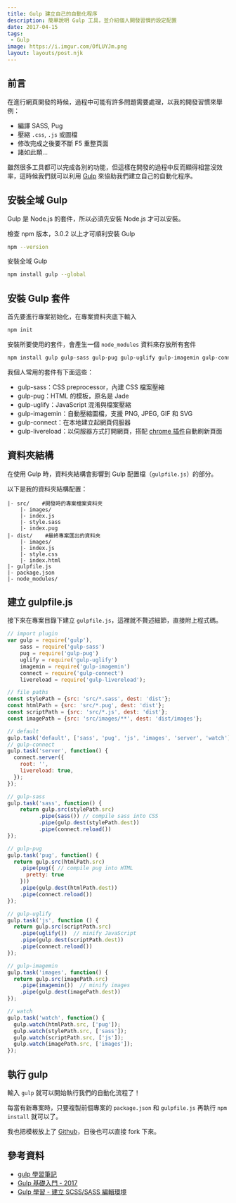 ```yaml
---
title: Gulp 建立自己的自動化程序
description: 簡單說明 Gulp 工具，並介紹個人開發習慣的設定配置
date: 2017-04-15
tags:
 - Gulp
image: https://i.imgur.com/OfLUYJm.png
layout: layouts/post.njk
---
```


## 前言

在進行網頁開發的時候，過程中可能有許多問題需要處理，以我的開發習慣來舉例：

-   編譯 SASS, Pug
-   壓縮 `.css`, `.js` 或圖檔
-   修改完成之後要不斷 F5 重整頁面
-   諸如此類…

雖然很多工具都可以完成各別的功能，但這樣在開發的過程中反而顯得相當沒效率，這時候我們就可以利用 [Gulp](http://gulpjs.com/) 來協助我們建立自己的自動化程序。

## 安裝全域 Gulp

Gulp 是 Node.js 的套件，所以必須先安裝 Node.js 才可以安裝。

檢查 npm 版本，3.0.2 以上才可順利安裝 Gulp

```bash
npm --version
```

安裝全域 Gulp

```bash
npm install gulp --global
```

## 安裝 Gulp 套件

首先要進行專案初始化，在專案資料夾底下輸入

```bash
npm init
```

安裝所要使用的套件，會產生一個 `node_modules` 資料來存放所有套件

```bash
npm install gulp gulp-sass gulp-pug gulp-uglify gulp-imagemin gulp-connect gulp-livereload -save-dev
```

我個人常用的套件有下面這些：

-   gulp-sass：CSS preprocessor，內建 CSS 檔案壓縮
-   gulp-pug：HTML 的模板，原名是 Jade
-   gulp-uglify：JavaScript 混淆與檔案壓縮
-   gulp-imagemin：自動壓縮圖檔，支援 PNG, JPEG, GIF 和 SVG
-   gulp-connect：在本地建立起網頁伺服器
-   gulp-livereload：以伺服器方式打開網頁，搭配 [chrome 插件](https://chrome.google.com/webstore/detail/livereload/jnihajbhpnppcggbcgedagnkighmdlei)自動刷新頁面

## 資料夾結構

在使用 Gulp 時，資料夾結構會影響到 Gulp 配置檔（`gulpfile.js`）的部分。

以下是我的資料夾結構配置：

```text
|- src/    #開發時的專案檔案資料夾
    |- images/
    |- index.js
    |- style.sass
    |- index.pug
|- dist/    #最終專案匯出的資料夾
    |- images/
    |- index.js
    |- style.css
    |- index.html
|- gulpfile.js
|- package.json
|- node_modules/
```

## 建立 gulpfile.js

接下來在專案目錄下建立 `gulpfile.js`，這裡就不贅述細節，直接附上程式碼。

```javascript
// import plugin
var gulp = require('gulp'),
    sass = require('gulp-sass')
    pug = require('gulp-pug')
    uglify = require('gulp-uglify')
    imagemin = require('gulp-imagemin')
    connect = require('gulp-connect')
    livereload = require('gulp-livereload');

// file paths
const stylePath = {src: 'src/*.sass', dest: 'dist'};
const htmlPath = {src: 'src/*.pug', dest: 'dist'};
const scriptPath = {src: 'src/*.js', dest: 'dist'};
const imagePath = {src: 'src/images/**', dest: 'dist/images'};

// default
gulp.task('default', ['sass', 'pug', 'js', 'images', 'server', 'watch']);
// gulp-connect
gulp.task('server', function() {
  connect.server({
    root: '',
    livereload: true,
  });
});

// gulp-sass
gulp.task('sass', function() {
	return gulp.src(stylePath.src)
          .pipe(sass()) // compile sass into CSS
          .pipe(gulp.dest(stylePath.dest))
          .pipe(connect.reload())
});

// gulp-pug
gulp.task('pug', function() {
  return gulp.src(htmlPath.src)
    .pipe(pug({ // compile pug into HTML
      pretty: true
    }))
    .pipe(gulp.dest(htmlPath.dest))
    .pipe(connect.reload())
});

// gulp-uglify
gulp.task('js', function () {
  return gulp.src(scriptPath.src)
    .pipe(uglify())  // minify JavaScript
    .pipe(gulp.dest(scriptPath.dest))
    .pipe(connect.reload())
});

// gulp-imagemin  
gulp.task('images', function() {
  return gulp.src(imagePath.src)
    .pipe(imagemin())  // minify images
    .pipe(gulp.dest(imagePath.dest)) 
});

// watch
gulp.task('watch', function() {
  gulp.watch(htmlPath.src, ['pug']);
  gulp.watch(stylePath.src, ['sass']);
  gulp.watch(scriptPath.src, ['js']);
  gulp.watch(imagePath.src, ['images']);
});
```

## 執行 gulp

輸入 `gulp` 就可以開始執行我們的自動化流程了！

每當有新專案時，只要複製前個專案的 `package.json` 和 `gulpfile.js` 再執行 `npm install` 就可以了。

我也把模板放上了 [Github](https://github.com/keepfa1th/GulpTemplate)，日後也可以直接 fork 下來。

## 參考資料

-   [gulp 學習筆記](https://www.gitbook.com/book/kejyuntw/gulp-learning-notes/details)
-   [Gulp 基礎入門 - 2017](https://qq7886.gitbooks.io/gulp-beginner/content/)
-   [Gulp 學習 - 建立 SCSS/SASS 編輯環境](http://www.oxxostudio.tw/articles/201503/gulp-4-scss-sass.html)

